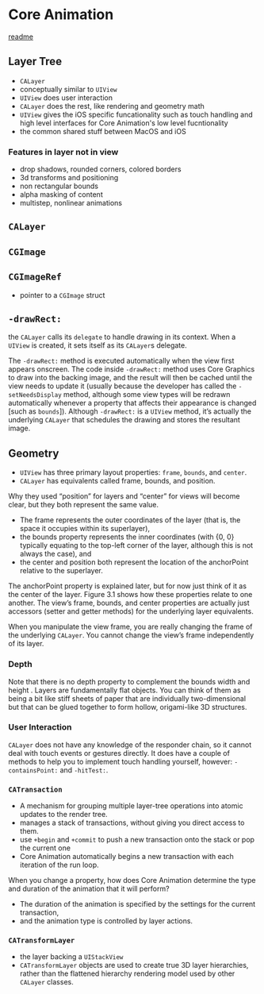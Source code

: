 # Core Animation

[readme](https://academy.realm.io/posts/tryswift-tim-oliver-advanced-graphics-with-core-animation/)

## Layer Tree

* `CALayer`
* conceptually similar to `UIView`
* `UIView` does user interaction
* `CALayer` does the rest, like rendering and geometry math
* `UIView` gives the iOS specific funcationality such as touch handling and high level interfaces for Core Animation's low level fucntionality
* the common shared stuff between MacOS and iOS

### Features in layer not in view
* drop shadows, rounded corners, colored borders
* 3d transforms and positioning
* non rectangular bounds
* alpha masking of content
* multistep, nonlinear animations

## `CALayer`

## `CGImage`

## `CGImageRef`
* pointer to a `CGImage` struct

## `-drawRect:`

the `CALayer` calls its `delegate` to handle drawing in its context. When a
`UIView` is created, it sets itself as its `CALayer`s delegate.

The `-drawRect:` method is executed automatically when the view first appears
onscreen. The code inside `-drawRect:` method uses Core Graphics to draw into the
backing image, and the result will then be cached until the view needs to update
it (usually because the developer has called the `-setNeedsDisplay` method,
although some view types will be redrawn automatically whenever a property that
affects their appearance is changed [such as `bounds`]). Although `-drawRect:` is a
`UIView` method, it’s actually the underlying `CALayer` that schedules the drawing
and stores the resultant image.

## Geometry

* `UIView` has three primary layout properties: `frame`, `bounds`, and `center`.
* `CALayer` has equivalents called frame, bounds, and position.

Why they used “position” for layers and “center” for views will become clear, but they both represent the same value.

* The frame represents the outer coordinates of the layer (that is, the space it occupies within its superlayer),
* the bounds property represents the inner coordinates (with {0, 0} typically equating to the top-left corner of the layer, although this is not always the case), and
* the center and position both represent the location of the anchorPoint relative to the superlayer.

The
anchorPoint property is explained later, but for now just think of it as the
center of the layer. Figure 3.1 shows how these properties relate to one
another. The view’s frame, bounds, and center properties are actually just
accessors (setter and getter methods) for the underlying layer equivalents.

When you manipulate the view frame, you are really changing the frame of the
underlying `CALayer`. You cannot change the view’s frame independently of its
layer.

### Depth
Note that there is no depth property to complement the bounds width and height  .
Layers are fundamentally flat objects. You can think of them as being a bit like
stiff sheets of paper that are individually two-dimensional but that can be
glued together to form hollow, origami-like 3D structures.

### User Interaction
`CALayer` does not have any knowledge of the responder chain, so it cannot deal
with touch events or gestures directly. It does have a couple of methods to help
you to implement touch handling yourself, however: `-containsPoint:` and
`-hitTest:`.

### `CATransaction`
* A mechanism for grouping multiple layer-tree operations into atomic updates to the render tree.
* manages a stack of transactions, without giving you direct access to them.
* use `+begin` and `+commit` to push a new transaction onto the stack or pop the current one
* Core Animation automatically begins a new transaction with each iteration of the run loop.


When you change a property, how does Core Animation determine the type and
duration of the animation that it will perform?

* The duration of the animation is specified by the settings for the current transaction,
* and the animation type is controlled by layer actions.

### `CATransformLayer`
* the layer backing a `UIStackView`
* `CATransformLayer` objects are used to create true 3D layer hierarchies,
rather than the flattened hierarchy rendering model used by other `CALayer`
classes.
